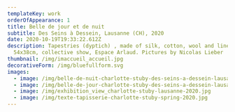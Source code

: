 ```yaml
---
templateKey: work
orderOfAppearance: 1
title: Belle de jour et de nuit
subtitle: Des Seins à Dessein, Lausanne (CH), 2020
date: 2020-10-19T19:33:22.612Z
description: Tapestries (dyptich) , made of silk, cotton, wool and linen
  54x38cm, collective show, Espace Arlaud. Pictures by Nicolas Lieber
thumbnail: /img/imaccueil_accueil.jpg
decorativeForm: /img/bluefullform.svg
images:
  - image: /img/belle-de-nuit-charlotte-stuby-des-seins-a-dessein-lausanne-2020_copie.jpg
  - image: /img/belle-de-jour-charlotte-stuby-des-seins-a-dessein-lausanne-2020.jpg
  - image: /img/exhibition_view_charlotte-stuby-lausanne-2020.jpg
  - image: /img/texte-tapisserie-charlotte-stuby-spring-2020.jpg
---
```

